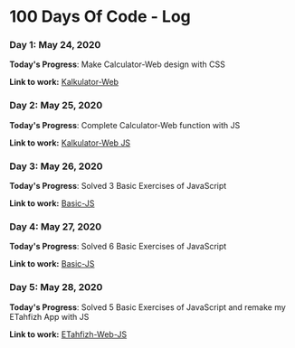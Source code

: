 # 100 Days Of Code - Log

### Day 1: May 24, 2020 

**Today's Progress**: Make Calculator-Web design with CSS

**Link to work:** [Kalkulator-Web](https://github.com/hafizha19/Kalkulator-Web)

### Day 2: May 25, 2020 

**Today's Progress**: Complete Calculator-Web function with JS

**Link to work:** [Kalkulator-Web JS](https://github.com/hafizha19/Kalkulator-Web/blob/master/assets/kalkulator.js)

### Day 3: May 26, 2020 

**Today's Progress**: Solved 3 Basic Exercises of JavaScript

**Link to work:** [Basic-JS](https://github.com/hafizha19/JS-Basic)

### Day 4: May 27, 2020 

**Today's Progress**: Solved 6 Basic Exercises of JavaScript

**Link to work:** [Basic-JS](https://github.com/hafizha19/JS-Basic)

### Day 5: May 28, 2020 

**Today's Progress**: Solved 5 Basic Exercises of JavaScript and remake my ETahfizh App with JS

**Link to work:** [ETahfizh-Web-JS](https://github.com/hafizha19/ETahfizh-Web-JS)
